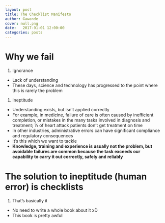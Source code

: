 ```yaml
---
layout: post
title: The Checklist Manifesto
author: Gawande
cover: null.png
date:   2017-01-01 12:00:00
categories: posts
---
```


# Why we fail

1.  Ignorance
-   Lack of understanding
-   These days, science and technology has progressed to the point where
    this is rarely the problem

1.  Ineptitude
-   Understanding exists, but isn’t applied correctly
-   For example, in medicine, failure of care is often caused by
    inefficient completion, or mistakes in the many tasks involved in
    diagnosis and treatment; ½ of heart attack patients don’t get
    treatment on time
-   In other industries, administrative errors can have significant
    compliance and regulatory consequences
-   It’s this which we want to tackle
-   **Knowledge, training and experience is usually not the problem, but
    avoidable failures are common because the task exceeds our
    capability to carry it out correctly, safely and reliably**

# The solution to ineptitude (human error) is checklists

1.  That’s basically it
-   No need to write a whole book about it xD
-   This book is pretty awful